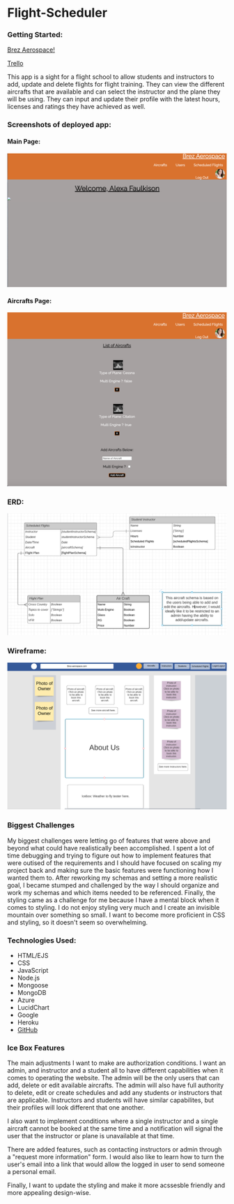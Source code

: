 # Flight-Scheduler

### Getting Started:

[Brez Aerospace!](https://scheduled-flights.herokuapp.com/)

[Trello](https://trello.com/b/pBsZubW9/flight-schedule)

This app is a sight for a flight school to allow students and instructors to add, update and delete flights for flight training. They can view the different aircrafts that are available and can select the instructor and the plane they will be using. They can input and update their profile with the latest hours, licenses and ratings they have achieved as well. 

### Screenshots of deployed app:
#### Main Page:
![Picture](public/stylesheets/images/MainPage.png)

#### Aircrafts Page:
![Picture](public/stylesheets/images/Planes.png)

### ERD: 
![Picture](public/stylesheets/images/ERD.png)

### Wireframe:
![Picture](public/stylesheets/images/Wireframe.png)


### Biggest Challenges

My biggest challenges were letting go of features that were above and beyond what could have realistically been accomplished. I spent a lot of time debugging and trying to figure out how to implement features that were outised of the requirements and I should have focused on scaling my project back and making sure the basic features were functioning how I wanted them to. After reworking my schemas and setting a more realistic goal, I became stumped and challenged by the way I should organize and work my schemas and which items needed to be referenced. Finally, the styling came as a challenge for me because I have a mental block when it comes to styling. I do not enjoy styling very much and I create an invisible mountain over something so small. I want to become more proficient in CSS and styling, so it doesn't seem so overwhelming. 



### Technologies Used:

* HTML/EJS
* CSS
* JavaScript
* Node.js
* Mongoose
* MongoDB
* Azure
* LucidChart
* Google
* Heroku
* [GitHub](https://github.com/Looloo414/flight-scheduling)



### Ice Box Features

The main adjustments I want to make are authorization conditions. I want an admin, and instructor and a student all to have different capabilities when it comes to operating the website. The admin will be the only users that can add, delete or edit available aircrafts. The admin will also have full authority to delete, edit or create schedules and add any students or instructors that are applicable. Instructors and students will have similar capabilites, but their profiles will look different that one another. 

I also want to implement conditions where a single instructor and a single aircraft cannot be booked at the same time and a notification will signal the user that the instructor or plane is unavailable at that time. 

There are added features, such as contacting instructors or admin through a "request more information" form. I would also like to learn how to turn the user's email into a link that would allow the logged in user to send someone a personal email. 

Finally, I want to update the styling and make it more acssesble friendly and more appealing design-wise. 
